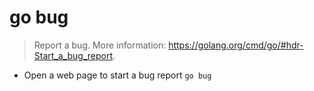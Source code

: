 # go bug
> Report a bug.
> More information: <https://golang.org/cmd/go/#hdr-Start_a_bug_report>.

- Open a web page to start a bug report
`go bug`
